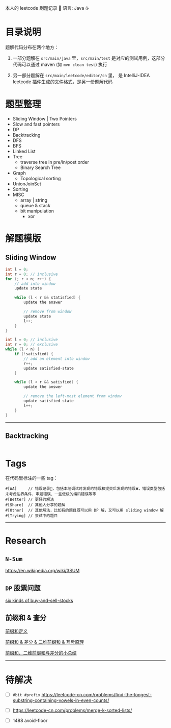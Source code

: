 
本人的 leetcode 刷题记录 📝 
语言: Java ☕️

# 目录说明

题解代码分布在两个地方：

1. 一部分题解在 `src/main/java` 里，`src/main/test` 是对应的测试用例，这部分代码可以通过 maven (如 `mvn clean test`) 执行

2. 另一部分题解在 `src/main/leetcode/editor/cn` 里， 是 IntelliJ-IDEA leetcode 插件生成的文件格式，是另一份题解代码

# 题型整理
- Sliding Window | Two Pointers
- Slow and fast pointers
- DP
- Backtracking
- DFS 
- BFS
- Linked List
- Tree
    - traverse tree in pre/in/post order
    - Binary Search Tree
- Graph
    - Topological sorting
- UnionJoinSet 
- Sorting 
- MISC
    - array | string
    - queue & stack
    - bit manipulation
        - xor 
 

# 解题模版

## Sliding Window
```java
int l = 0; 
int r = 0; // inclusive
for (; r < n; r++) {
    // add into window
    update state

    while (l < r && statisfied) {
        update the answer

        // remove from window
        update state
        l++;
    }
}
```

```java
int l = 0; // inclusive
int r = 0; // exclusive
while (l < n) {
    if (!satisfied) {
        // add an element into window
        r++;
        update satisfied-state
    }    

    while (l < r && satisfied) {
        update the answer

        // remove the left-most element from window
        update satisfied-state
        l++;
    }
}
```


---

## Backtracking
```java
```

# Tags
在代码里标注的一些 tag：
```
#[WA]     // 错误记录📝，包括本地调试时发现的错误和提交后发现的错误❌，错误类型包括未考虑边界条件、审题错误、一些低级的编码错误等等
#[Better] // 更好的解法
#[Share]  // 其他人分享的题解
#[Other]  // 其他解法，比如有的题目既可以用 DP 解，又可以用 sliding window 解
#[Trying] // 尝试中的题目
```

---


# Research

## `N-Sum`
https://en.wikipedia.org/wiki/3SUM

## `DP` 股票问题
[six kinds of buy-and-sell-stocks](https://leetcode-cn.com/problems/best-time-to-buy-and-sell-stock-iii/solution/yi-ge-tong-yong-fang-fa-tuan-mie-6-dao-gu-piao-wen/)

## 前缀和 & 查分
[前缀和定义](https://zhuanlan.zhihu.com/p/107778275)

[前缀和 & 差分  & 二维前缀和 & 互斥原理](https://www.cnblogs.com/jiamian/p/11523152.html)

[前缀和、二维前缀和与差分的小总结](https://blog.csdn.net/k_r_forever/article/details/81775899)

---

# 待解决


- [ ] `#bit #prefix` https://leetcode-cn.com/problems/find-the-longest-substring-containing-vowels-in-even-counts/

- [ ] https://leetcode-cn.com/problems/merge-k-sorted-lists/

- [ ] 1488 avoid-floor
